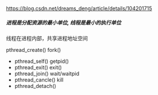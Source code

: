 
https://blog.csdn.net/dreams_deng/article/details/104201715



##### 进程是分配资源的最小单位,  线程是最小的执行单位

线程在进程内部，共享进程地址空间


 pthread_create()   fork()
  *    pthread_self()     getpid()
  *    pthread_exit()     exit()
  *    pthread_join()     wait/waitpid
  *    pthread_cancle()   kill
  *    pthread_detach()


